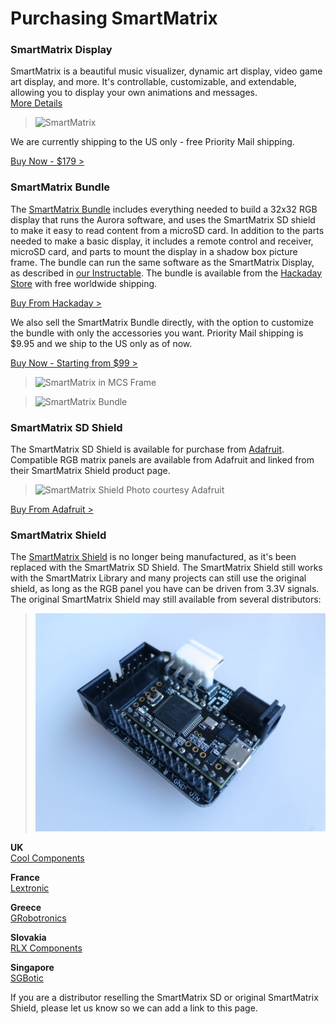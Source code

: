 # Purchasing SmartMatrix

### SmartMatrix Display

SmartMatrix is a beautiful music visualizer, dynamic art display, video game art display, and more. It's controllable, customizable, and extendable, allowing you to display your own animations and messages.  
[More Details](postkick.html)

> ![SmartMatrix](photos/KickStaffPick.jpg)

We are currently shipping to the US only - free Priority Mail shipping.

<a href="https://shop.trycelery.com/page/556bb89a502fad0b00edf08d" data-celery="556bb89a502fad0b00edf08d" data-celery-version="v2">Buy Now - $179 ></a>
<script async type="text/javascript" src="https://www.trycelery.com/js/celery.js"></script>

### SmartMatrix Bundle

The [SmartMatrix Bundle](http://store.hackaday.com/products/smartmatrix-bundle) includes everything needed to build a 32x32 RGB display that runs the Aurora software, and uses the SmartMatrix SD shield to make it easy to read content from a microSD card.  In addition to the parts needed to make a basic display, it includes a remote control and receiver, microSD card, and parts to mount the display in a shadow box picture frame.  The bundle can run the same software as the SmartMatrix Display, as described in [our Instructable](http://www.instructables.com/id/SmartMatrix-Dynamic-LED-Art-Display/).
The bundle is available from the [Hackaday Store](http://store.hackaday.com/products/smartmatrix-bundle) with free worldwide shipping.

<a href="http://store.hackaday.com/products/smartmatrix-bundle" target="_blank">Buy From Hackaday ></a>

We also sell the SmartMatrix Bundle directly, with the option to customize the bundle with only the accessories you want.  Priority Mail shipping is $9.95 and we ship to the US only as of now.

<a href="https://shop.trycelery.com/page/55ca602f2b47b30300d95d73" data-celery="55ca602f2b47b30300d95d73" data-celery-version="v2">Buy Now - Starting from $99 ></a>
<script async type="text/javascript" src="https://www.trycelery.com/js/celery.js"></script>

> ![SmartMatrix in MCS Frame](photos/Shop/MCSFrameFront.jpg)

> ![SmartMatrix Bundle](photos/Shop/SmartMatrixBundle.jpg)

### SmartMatrix SD Shield

The SmartMatrix SD Shield is available for purchase from [Adafruit](https://www.adafruit.com/products/1902).  Compatible RGB matrix panels are available from Adafruit and linked from their SmartMatrix Shield product page.  
  
> ![SmartMatrix Shield](photos/sdv3isometric.jpg)
> Photo courtesy Adafruit

<a href="https://www.adafruit.com/products/1902" target="_blank">Buy From Adafruit ></a>

  
### SmartMatrix Shield

The [SmartMatrix Shield](shield-v1.html) is no longer being manufactured, as it's been replaced with the SmartMatrix SD Shield.  The SmartMatrix Shield still works with the SmartMatrix Library and many projects can still use the original shield, as long as the RGB panel you have can be driven from 3.3V signals.  The original SmartMatrix Shield may still available from several distributors:

> ![SmartMatrix Shield](photos/ProtoIsometric.jpg)
  
**UK**  
[Cool Components](https://www.coolcomponents.co.uk/smartmatrix-shield-for-teensy-3-1.html)

**France**  
[Lextronic](http://www.lextronic.fr/P30184-module-smartmatrix-shield.html)
  
**Greece**  
[GRobotronics](http://grobotronics.com/smartmatrix-shield-for-teensy-3.1.html)

**Slovakia**  
[RLX Components](http://www.rlx.sk/sk/arm-freescale/2919-smartmatrix-shield-for-teensy-31-adafruit-1902.html)

**Singapore**  
[SGBotic](http://www.sgbotic.com/index.php?dispatch=products.view&product_id=1776)

If you are a distributor reselling the SmartMatrix SD or original SmartMatrix Shield, please let us know so we can add a link to this page.  



